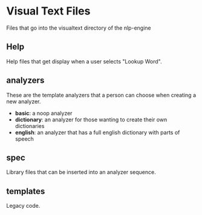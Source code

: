 # Visual Text Files

Files that go into the visualtext directory of the nlp-engine

## Help

Help files that get display when a user selects "Lookup Word".

## analyzers

These are the template analyzers that a person can choose when creating a new analyzer.
* **basic**: a noop analyzer
* **dictionary**: an analyzer for those wanting to create their own dictionaries
* **english**: an analyzer that has a full english dictionary with parts of speech

## spec

Library files that can be inserted into an analyzer sequence.

## templates

Legacy code.
